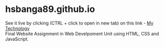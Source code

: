 # hsbanga89.github.io

See it live by clicking (CTRL + click to open in new tab) on this link - <a href="https://hsbanga89.github.io" target="_blank">My Technology</a> <br/>
Final Website Assignment in Web Develpoment Unit using HTML, CSS and JavaScript.
